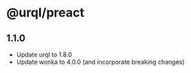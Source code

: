 # @urql/preact

## 1.1.0

- Update urql to 1.8.0
- Update wonka to 4.0.0 (and incorporate breaking changes)
